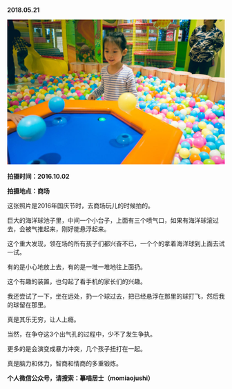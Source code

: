 
          
            
**2018.05.21**



![](img/51001-b0848825c7d1a59d.jpg)




**拍摄时间：2016.10.02**

**拍摄地点：商场**

这张照片是2016年国庆节时，去商场玩儿的时候拍的。

巨大的海洋球池子里，中间一个小台子，上面有三个喷气口，如果有海洋球滚过去，会被气推起来，刚好能悬浮起来。

这个重大发现，领在场的所有孩子们都兴奋不已，一个个的拿着海洋球到上面去试一试。

有的是小心地放上去，有的是一堆一堆地往上面扔。

这个有趣的装置，也勾起了看手机的家长们的兴趣。

我还尝试了一下，坐在远处，扔一个球过去，把已经悬浮在那里的球打飞，然后我的球留在那里。

真是其乐无穷，让人上瘾。

当然，在争夺这3个出气孔的过程中，少不了发生争执。

更多的是会演变成暴力冲突，几个孩子扭打在一起。

真是脑力和体力，智商和情商的多重锻炼。


**个人微信公众号，请搜索：摹喵居士（momiaojushi）**

          
        